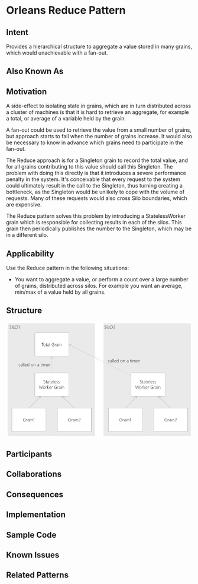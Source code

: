 # Orleans Reduce Pattern

## Intent

Provides a hierarchical structure to aggregate a value stored in many grains, which would unachievable with a fan-out.

## Also Known As

## Motivation

A side-effect to isolating state in grains, which are in turn distributed across a cluster of machines is that it is hard to retrieve an aggregate, for example a total, or average of a variable held by the grain.

A fan-out could be used to retrieve the value from a small number of grains, but approach starts to fail when the number of grains increase. It would also be necessary to know in advance which grains need to participate in the fan-out.

The Reduce approach is for a Singleton grain to record the total value, and for all grains contributing to this value should call this Singleton. The problem with doing this directly is that it introduces a severe performance penalty in the system. It's conceivable that every request to the system could ultimately result in the call to the Singleton, thus turning creating a bottleneck, as the Singleton would be unlikely to cope with the volume of requests. Many of these requests would also cross Silo boundaries, which are expensive.

The Reduce pattern solves this problem by introducing a StatelessWorker grain which is responsible for collecting results in each of the silos. This grain then periodically publishes the number to the Singleton, which may be in a different silo.

## Applicability

Use the Reduce pattern in the following situations:

* You want to aggregate a value, or perform a count over a large number of grains, distributed across silos. For example you want an average, min/max of a value held by all grains.

## Structure

![reduce structure diagram](images/reduce-structure.png)

## Participants

## Collaborations

## Consequences

## Implementation

## Sample Code

## Known Issues

## Related Patterns

